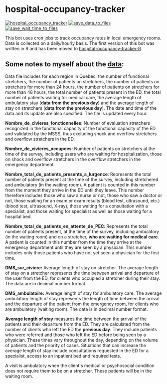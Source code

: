 # hospital-occupancy-tracker
[![hospital_occupancy_tracker](https://github.com/jlomako/hospital-occupancy-tracker/actions/workflows/hospital_occupancy_tracker.yml/badge.svg)](https://github.com/jlomako/hospital-occupancy-tracker/actions/workflows/hospital_occupancy_tracker.yml)
[![save_data_to_files](https://github.com/jlomako/hospital-occupancy-tracker/actions/workflows/save_data_to_files.yml/badge.svg)](https://github.com/jlomako/hospital-occupancy-tracker/actions/workflows/save_data_to_files.yml)
[![save_wait_time_to_files](https://github.com/jlomako/hospital-occupancy-tracker/actions/workflows/get_wait_times.yml/badge.svg)](https://github.com/jlomako/hospital-occupancy-tracker/actions/workflows/get_wait_times.yml)

This bot uses cron jobs to track occupancy rates in local emergency rooms. Data is collected on a daily/hourly basis.
The first version of this bot was written in R and has been moved to <a href = "https://github.com/jlomako/hospital-occupancy-tracker-R">hospital-occupancy-tracker-R</a>.


## Some notes to myself about the <a href="https://www.donneesquebec.ca/recherche/dataset/d4541afe-9391-44bf-a78f-dae3c9cf1217/resource/968af2e2-8c0f-43d4-9f34-100bd8d295a7/download/listevariables_notesmetho_relevehoraireurgence_20230202.pdf">data</a>: 

Data file includes for each region in Quebec, the number of functional stretchers, the number of patients on stretchers, the number of patients on stretchers for more than 24 hours, the number of patients on stretchers for more than 48 hours, the total number of patients present in the ED, the total number of patients waiting for medical care, the average length of ambulatory stay (**data from the previous day**) and the average length of stay on stretchers (**data from the previous day**). The date and time of the data and its update are also specified. The file is updated every hour.

**Nombre_de_civieres_fonctionnelles**: Number of evaluation stretchers recognized in the functional capacity of the functional capacity of the ED and validated by the MSSS, thus excluding shock and overflow stretchers and overflow stretchers in the ED.

**Nombre_de_civieres_occupees**: Number of patients on stretchers at the time of the survey, including users who are waiting for hospitalization, those on shock and overflow stretchers in the overflow stretchers in the emergency department.

**Nombre_total_de_patients_presents_a_lurgence**: Represents the total number of patients present at the time of the survey, including stretchered and ambulatory (in the waiting room). A patient is counted in this number from the moment they arrive in the ED until they leave. This number therefore includes those who saw a nurse or not, those who saw a doctor or not, those waiting for an exam or exam results (blood test, ultrasound, etc.) (blood test, ultrasound, X-ray), those waiting for a consultation with a specialist, and those waiting for specialist as well as those waiting for a hospital bed.

**Nombre_total_de_patients_en_attente_de_PEC**: Represents the total number of patients present, at the time of the survey, including ambulatory (in the waiting room) and on a stretcher, **who are waiting for medical care**. A patient is counted in this number from the time they arrive at the emergency department until they are seen by a physician. This number includes only those patients who have not yet seen a physician for the first time.

**DMS_sur_civiere:** Average length of stay on stretcher. The average length of stay on a stretcher represents the time between arrival and departure of the user from the ED,  for clients who occupied a stretcher during their stay. The data are in decimal number format.

**DMS_ambulatoire:**  Average length of stay for ambulatory care. The average ambulatory length of stay represents the length of time between the arrival and the departure of the patient from the emergency room, for clients who are ambulatory (waiting room). The data is in decimal number format. 

**Average length of stay** measures the time between the arrival of the patients and their departure from the ED. They are calculated from the number of clients who left the ED the **previous day**. They include patients who were referred and those who left the ED before being seen by a physician. These times vary throughout the day, depending on the volume of patients and the priority of cases. Situations that can increase the average length of stay include consultations requested in the ED for a specialist, access to an inpatient bed and required tests. 

A visit is ambulatory when the client's medical or psychosocial condition does not require them to be on a stretcher. These patients will be in the waiting room.

